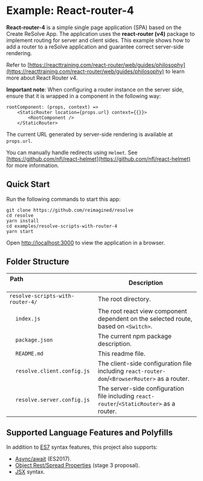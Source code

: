 # Example: React-router-4
**React-router-4** is a simple single page application (SPA) based on the Create ReSolve App. The application uses the **react-router (v4)** package to implement routing for server and client sides. This example shows how to add a router to a reSolve application and guarantee correct server-side rendering.

Refer to [https://reacttraining.com/react-router/web/guides/philosophy](https://reacttraining.com/react-router/web/guides/philosophy) to learn more about React Router v4. 

**Important note**: When configuring a router instance on the server side, ensure that it is wrapped in a component in the following way:
```
rootComponent: (props, context) =>
    <StaticRouter location={props.url} context={{}}>
        <RootComponent />
    </StaticRouter>
```

The current URL generated by server-side rendering is available at `props.url`.

You can manually handle redirects using `Helmet`. See [https://github.com/nfl/react-helmet](https://github.com/nfl/react-helmet) for more information.

## Quick Start

Run the following commands to start this app:
```
git clone https://github.com/reimagined/resolve
cd resolve
yarn install
cd examples/resolve-scripts-with-router-4
yarn start

```
Open [http://localhost:3000](http://localhost:3000) to view the application in a browser.

## Folder Structure

| ​Path ​ ​ ​ ​ ​ ​ ​ ​ ​ ​ ​ ​ ​ ​ ​ ​ ​ ​ ​ ​​ ​ ​ ​ ​ ​​ ​ ​ ​ ​| Description                                                                              |
| ---------------------------------| ---------------------------------------------------------------------------------------- |
| `resolve-scripts-with-router-4/` | The root directory.                                               |
| `​ ​ ​index.js                    ` | The root react view component dependent on the selected route, based on `<Switch>`.        |
| `​ ​ package.json                ` | The current npm package description.                                                        |
| `​ ​ README.md                   ` | This readme file.                                                                         |
| `​ ​ resolve.client.config.js    ` | The client-side configuration file including `react-router-dom`/`<BrowserRouter>` as a router.  |
| `​ ​ resolve.server.config.js    ` | The server-side configuration file including `react-router`/`<StaticRouter>` as a router.       |

## Supported Language Features and Polyfills

In addition to [ES7](http://2ality.com/2016/01/ecmascript-2016.html) syntax features, this project also supports:

* [Async/await](https://github.com/tc39/ecmascript-asyncawait) (ES2017).
* [Object Rest/Spread Properties](https://github.com/sebmarkbage/ecmascript-rest-spread) (stage 3 proposal).
* [JSX](https://facebook.github.io/react/docs/introducing-jsx.html) syntax.
